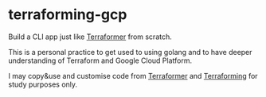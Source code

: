 # terraforming-gcp
Build a CLI app just like [Terraformer](https://github.com/GoogleCloudPlatform/terraformer) from scratch.

This is a personal practice to get used to using golang and to have deeper understanding of Terraform and Google Cloud Platform.

I may copy&use and customise code from [Terraformer](https://github.com/GoogleCloudPlatform/terraformer) and [Terraforming](https://github.com/dtan4/terraforming) for study purposes only.
